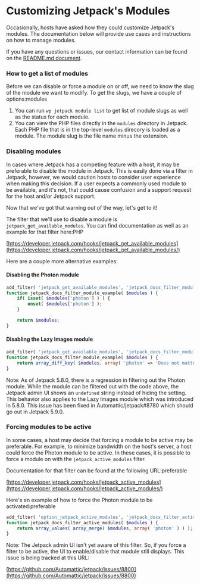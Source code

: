 # Customizing Jetpack's Modules

Occasionally, hosts have asked how they could customize Jetpack's modules. The documentation below will provide use cases and instructions on how to manage modules.

If you have any questions or issues, our contact information can be found on the [README.md document](README.md).

### How to get a list of modules

Before we can disable or force a module on or off, we need to know the slug of the module we want to modify. To get the slugs, we have a couple of options:modules

1) You can run `wp jetpack module list` to get list of module slugs as well as the status for each module.
2) You can view the PHP files directly in the `modules` directory in Jetpack. Each PHP file that is in the top-level `modules` direcory is loaded as a module. The module slug is the file name minus the extension.

### Disabling modules

In cases where Jetpack has a competing feature with a host, it may be preferable to disable the module in Jetpack. This is easily done via a filter in Jetpack, however, we would caution hosts to consider user experience when making this decision. If a user expects a commonly used module to be available, and it's not, that could cause confusion and a support request for the host and/or Jetpack support.

Now that we've got that warning out of the way, let's get to it!

The filter that we'll use to disable a module is `jetpack_get_available_modules`. You can find documentation as well as an example for that filter here:PHP

[https://developer.jetpack.com/hooks/jetpack_get_available_modules](https://developer.jetpack.com/hooks/jetpack_get_available_modules/)

Here are a couple more alternative examples:

#### Disabling the Photon module

```php
add_filter( 'jetpack_get_available_modules', 'jetpack_docs_filter_module_example' );
function jetpack_docs_filter_module_example( $modules ) {
	if( isset( $modules['photon'] ) ) {
		unset( $modules['photon'] );
	}

	return $modules;
}
```

#### Disabling the Lazy Images module

```php
add_filter( 'jetpack_get_available_modules', 'jetpack_docs_filter_module_example' );
function jetpack_docs_filter_module_example( $modules ) {
	return array_diff_key( $modules, array( 'photon' => 'Does not matter' ) );
}
```

Note: As of Jetpack 5.8.0, there is a regression in filtering out the Photon module. While the module can be filtered out with the code above, the Jetpack admin UI shows an `undefined` string instead of hiding the setting. This behavior also applies to the Lazy Images module which was introduced in 5.8.0. This issue has been fixed in Automattic/jetpack#8780 which should go out in Jetpack 5.9.0.

### Forcing modules to be active

In some cases, a host may decide that forcing a module to be active may be preferable. For example, to minimize bandwidth on the host's server, a host could force the Photon module to be active. In these cases, it is possible to force a module on with the `jetpack_active_modules` filter.

Documentation for that filter can be found at the following URL:preferable

[https://developer.jetpack.com/hooks/jetpack_active_modules](https://developer.jetpack.com/hooks/jetpack_active_modules/)

Here's an example of how to force the Photon module to be activated:preferable

```php
add_filter( 'option_jetpack_active_modules', 'jetpack_docs_filter_active_modules' );
function jetpack_docs_filter_active_modules( $modules ) {
	return array_values( array_merge( $modules, array( 'photon' ) ) );
}
```

Note: The Jetpack admin UI isn't yet aware of this filter. So, if you force a filter to be active, the UI to enable/disable that module still displays. This issue is being tracked at this URL:

[https://github.com/Automattic/jetpack/issues/8800](https://github.com/Automattic/jetpack/issues/8800)
